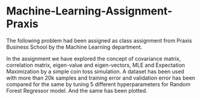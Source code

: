 # Machine-Learning-Assignment-Praxis
The following problem had been assigned as class assignment from Praxis Business School by the Machine Learning department.

In the assignment we have explored the concept of covariance matrix, correlation matrix, eigen-value and eigen-vectors, MLE and Expectation Maximization by a simple coin toss simulation.
A dataset has been used with more than 20k samples and training error and validation error has been compared for the same by tuning 5 different hyperparameters for Random Forest Regressor model. And the same has been plotted.
